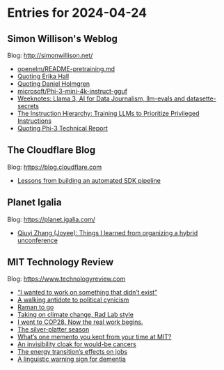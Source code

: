 # Entries for 2024-04-24
## Simon Willison's Weblog 
Blog: http://simonwillison.net/ 

- [openelm/README-pretraining.md](https://simonwillison.net/2024/Apr/24/openelm/#atom-everything)
- [Quoting Erika Hall](https://simonwillison.net/2024/Apr/24/erika-hall/#atom-everything)
- [Quoting Daniel Holmgren](https://simonwillison.net/2024/Apr/23/daniel-holmgren/#atom-everything)
- [microsoft/Phi-3-mini-4k-instruct-gguf](https://simonwillison.net/2024/Apr/23/phi-3-mini-4k/#atom-everything)
- [Weeknotes: Llama 3, AI for Data Journalism, llm-evals and datasette-secrets](https://simonwillison.net/2024/Apr/23/weeknotes/#atom-everything)
- [The Instruction Hierarchy: Training LLMs to Prioritize Privileged Instructions](https://simonwillison.net/2024/Apr/23/the-instruction-hierarchy/#atom-everything)
- [Quoting Phi-3 Technical Report](https://simonwillison.net/2024/Apr/23/phi-3-technical-report/#atom-everything)
##  The Cloudflare Blog  
Blog: https://blog.cloudflare.com 

- [Lessons from building an automated SDK pipeline](https://blog.cloudflare.com/lessons-from-building-an-automated-sdk-pipeline)
## Planet Igalia 
Blog: https://planet.igalia.com/ 

- [Qiuyi Zhang (Joyee): Things I learned from organizing a hybrid unconference](https://joyeecheung.github.io/blog/2024/04/21/things-i-learned-from-organizing-a-hybrid-unconference/)
## MIT Technology Review 
Blog: https://www.technologyreview.com 

- [“I wanted to work on something that didn’t exist”](https://www.technologyreview.com/2024/04/23/1090201/i-wanted-to-work-on-something-that-didnt-exist/)
- [A walking antidote to political cynicism](https://www.technologyreview.com/2024/04/23/1090209/a-walking-antidote-to-political-cynicism/)
- [Raman to go](https://www.technologyreview.com/2024/04/23/1090214/raman-to-go/)
- [Taking on climate change, Rad Lab style](https://www.technologyreview.com/2024/04/23/1090219/taking-on-climate-change-rad-lab-style/)
- [I went to COP28. Now the real work begins.](https://www.technologyreview.com/2024/04/23/1090222/i-went-to-cop28-now-the-real-work-begins/)
- [The silver-platter season](https://www.technologyreview.com/2024/04/23/1090227/the-silver-platter-season/)
- [What’s one memento you kept from your time at MIT?](https://www.technologyreview.com/2024/04/23/1090413/whats-one-memento-you-kept-from-your-time-at-mit/)
- [An invisibility cloak for would-be cancers](https://www.technologyreview.com/2024/04/23/1090416/an-invisibility-cloak-for-would-be-cancers/)
- [The energy transition’s effects on jobs](https://www.technologyreview.com/2024/04/23/1090419/the-energy-transitions-effects-on-jobs/)
- [A linguistic warning sign for dementia](https://www.technologyreview.com/2024/04/23/1090422/a-linguistic-warning-sign-for-dementia/)
